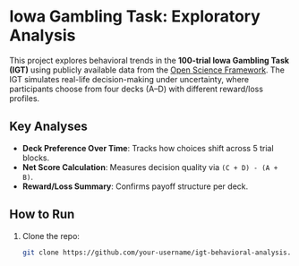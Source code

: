 # Iowa Gambling Task: Exploratory Analysis

This project explores behavioral trends in the **100-trial Iowa Gambling Task (IGT)** using publicly available data from the [Open Science Framework](https://osf.io/5pfey). The IGT simulates real-life decision-making under uncertainty, where participants choose from four decks (A–D) with different reward/loss profiles.

## Key Analyses

- **Deck Preference Over Time**: Tracks how choices shift across 5 trial blocks.
- **Net Score Calculation**: Measures decision quality via `(C + D) - (A + B)`.
- **Reward/Loss Summary**: Confirms payoff structure per deck.

## How to Run

1. Clone the repo:
   ```bash
   git clone https://github.com/your-username/igt-behavioral-analysis.git
